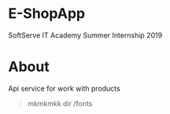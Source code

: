 # E-ShopApp
SoftServe IT Academy Summer Internship 2019
# About 
Api service for work with products
> mkmkmkk
dir /fonts
